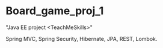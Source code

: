 # Board_game_proj_1
"Java EE project &lt;TeachMeSkills>"

Spring MVC, Spring Security, Hibernate, JPA, REST, Lombok.
